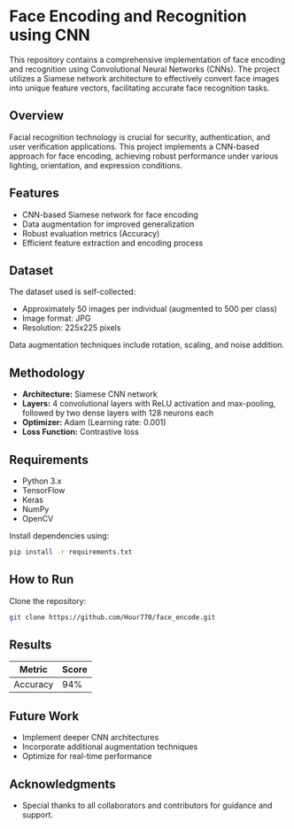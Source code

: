 # Face Encoding and Recognition using CNN

This repository contains a comprehensive implementation of face encoding and recognition using Convolutional Neural Networks (CNNs). The project utilizes a Siamese network architecture to effectively convert face images into unique feature vectors, facilitating accurate face recognition tasks.

## Overview
Facial recognition technology is crucial for security, authentication, and user verification applications. This project implements a CNN-based approach for face encoding, achieving robust performance under various lighting, orientation, and expression conditions.

## Features
- CNN-based Siamese network for face encoding
- Data augmentation for improved generalization
- Robust evaluation metrics (Accuracy)
- Efficient feature extraction and encoding process

## Dataset
The dataset used is self-collected:
- Approximately 50 images per individual (augmented to 500 per class)
- Image format: JPG
- Resolution: 225x225 pixels

Data augmentation techniques include rotation, scaling, and noise addition.

## Methodology
- **Architecture:** Siamese CNN network
- **Layers:** 4 convolutional layers with ReLU activation and max-pooling, followed by two dense layers with 128 neurons each
- **Optimizer:** Adam (Learning rate: 0.001)
- **Loss Function:** Contrastive loss

## Requirements
- Python 3.x
- TensorFlow
- Keras
- NumPy
- OpenCV

Install dependencies using:
```bash
pip install -r requirements.txt
```

## How to Run
Clone the repository:
```bash
git clone https://github.com/Hour770/face_encode.git
```



## Results
| Metric | Score |
|--------|-------|
| Accuracy | 94% |



## Future Work
- Implement deeper CNN architectures
- Incorporate additional augmentation techniques
- Optimize for real-time performance

## Acknowledgments
- Special thanks to all collaborators and contributors for guidance and support.
